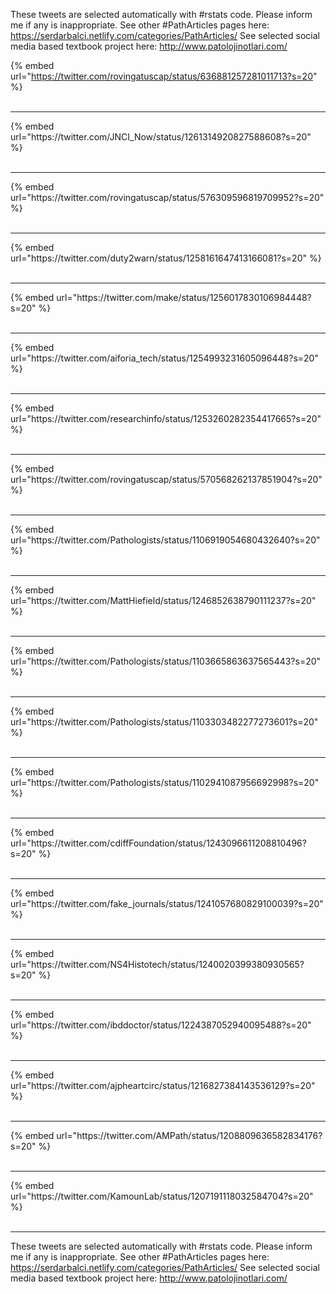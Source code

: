 

These tweets are selected automatically with #rstats code. Please inform me if any is inappropriate.
See other #PathArticles pages here: https://serdarbalci.netlify.com/categories/PathArticles/ 
See selected social media based textbook project here: http://www.patolojinotlari.com/

{% embed url="https://twitter.com/rovingatuscap/status/636881257281011713?s=20" %}<br>
<br>
<hr>
{% embed url="https://twitter.com/JNCI_Now/status/1261314920827588608?s=20" %}<br>
<br>
<hr>
{% embed url="https://twitter.com/rovingatuscap/status/576309596819709952?s=20" %}<br>
<br>
<hr>
{% embed url="https://twitter.com/duty2warn/status/1258161647413166081?s=20" %}<br>
<br>
<hr>
{% embed url="https://twitter.com/make/status/1256017830106984448?s=20" %}<br>
<br>
<hr>
{% embed url="https://twitter.com/aiforia_tech/status/1254993231605096448?s=20" %}<br>
<br>
<hr>
{% embed url="https://twitter.com/researchinfo/status/1253260282354417665?s=20" %}<br>
<br>
<hr>
{% embed url="https://twitter.com/rovingatuscap/status/570568262137851904?s=20" %}<br>
<br>
<hr>
{% embed url="https://twitter.com/Pathologists/status/1106919054680432640?s=20" %}<br>
<br>
<hr>
{% embed url="https://twitter.com/MattHiefield/status/1246852638790111237?s=20" %}<br>
<br>
<hr>
{% embed url="https://twitter.com/Pathologists/status/1103665863637565443?s=20" %}<br>
<br>
<hr>
{% embed url="https://twitter.com/Pathologists/status/1103303482277273601?s=20" %}<br>
<br>
<hr>
{% embed url="https://twitter.com/Pathologists/status/1102941087956692998?s=20" %}<br>
<br>
<hr>
{% embed url="https://twitter.com/cdiffFoundation/status/1243096611208810496?s=20" %}<br>
<br>
<hr>
{% embed url="https://twitter.com/fake_journals/status/1241057680829100039?s=20" %}<br>
<br>
<hr>
{% embed url="https://twitter.com/NS4Histotech/status/1240020399380930565?s=20" %}<br>
<br>
<hr>
{% embed url="https://twitter.com/ibddoctor/status/1224387052940095488?s=20" %}<br>
<br>
<hr>
{% embed url="https://twitter.com/ajpheartcirc/status/1216827384143536129?s=20" %}<br>
<br>
<hr>
{% embed url="https://twitter.com/AMPath/status/1208809636582834176?s=20" %}<br>
<br>
<hr>
{% embed url="https://twitter.com/KamounLab/status/1207191118032584704?s=20" %}<br>
<br>
<hr>


These tweets are selected automatically with #rstats code. Please inform me if any is inappropriate.
See other #PathArticles pages here: https://serdarbalci.netlify.com/categories/PathArticles/ 
See selected social media based textbook project here: http://www.patolojinotlari.com/
